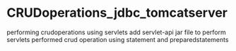 # CRUDoperations_jdbc_tomcatserver
performing crudoperations using servlets
add servlet-api jar file to perform servlets
performed crud operation using statement and preparedstatements

